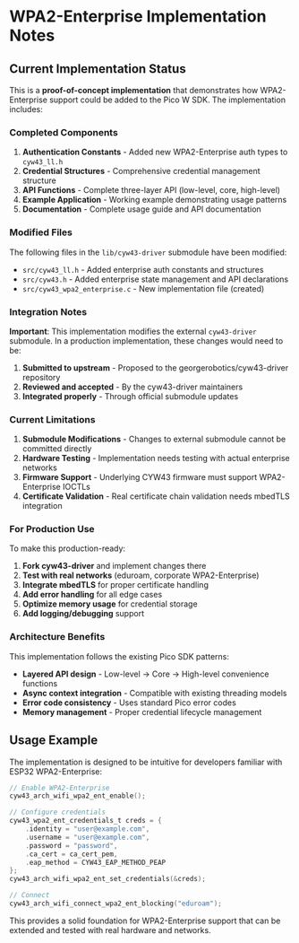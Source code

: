 # WPA2-Enterprise Implementation Notes

## Current Implementation Status

This is a **proof-of-concept implementation** that demonstrates how WPA2-Enterprise support could be added to the Pico W SDK. The implementation includes:

### Completed Components

1. **Authentication Constants** - Added new WPA2-Enterprise auth types to `cyw43_ll.h`
2. **Credential Structures** - Comprehensive credential management structure
3. **API Functions** - Complete three-layer API (low-level, core, high-level)
4. **Example Application** - Working example demonstrating usage patterns
5. **Documentation** - Complete usage guide and API documentation

### Modified Files

The following files in the `lib/cyw43-driver` submodule have been modified:
- `src/cyw43_ll.h` - Added enterprise auth constants and structures
- `src/cyw43.h` - Added enterprise state management and API declarations
- `src/cyw43_wpa2_enterprise.c` - New implementation file (created)

### Integration Notes

**Important**: This implementation modifies the external `cyw43-driver` submodule. In a production implementation, these changes would need to be:

1. **Submitted to upstream** - Proposed to the georgerobotics/cyw43-driver repository
2. **Reviewed and accepted** - By the cyw43-driver maintainers  
3. **Integrated properly** - Through official submodule updates

### Current Limitations

1. **Submodule Modifications** - Changes to external submodule cannot be committed directly
2. **Hardware Testing** - Implementation needs testing with actual enterprise networks
3. **Firmware Support** - Underlying CYW43 firmware must support WPA2-Enterprise IOCTLs
4. **Certificate Validation** - Real certificate chain validation needs mbedTLS integration

### For Production Use

To make this production-ready:

1. **Fork cyw43-driver** and implement changes there
2. **Test with real networks** (eduroam, corporate WPA2-Enterprise)
3. **Integrate mbedTLS** for proper certificate handling
4. **Add error handling** for all edge cases
5. **Optimize memory usage** for credential storage
6. **Add logging/debugging** support

### Architecture Benefits

This implementation follows the existing Pico SDK patterns:
- **Layered API design** - Low-level → Core → High-level convenience functions
- **Async context integration** - Compatible with existing threading models
- **Error code consistency** - Uses standard Pico error codes
- **Memory management** - Proper credential lifecycle management

## Usage Example

The implementation is designed to be intuitive for developers familiar with ESP32 WPA2-Enterprise:

```c
// Enable WPA2-Enterprise
cyw43_arch_wifi_wpa2_ent_enable();

// Configure credentials  
cyw43_wpa2_ent_credentials_t creds = {
    .identity = "user@example.com",
    .username = "user@example.com", 
    .password = "password",
    .ca_cert = ca_cert_pem,
    .eap_method = CYW43_EAP_METHOD_PEAP
};
cyw43_arch_wifi_wpa2_ent_set_credentials(&creds);

// Connect
cyw43_arch_wifi_connect_wpa2_ent_blocking("eduroam");
```

This provides a solid foundation for WPA2-Enterprise support that can be extended and tested with real hardware and networks.